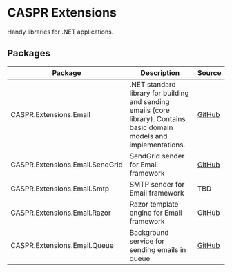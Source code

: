 # CASPR Extensions

Handy libraries for .NET applications.

## Packages

Package | Description | Source
--------|-------------|---------
CASPR.Extensions.Email | .NET standard library for building and sending emails (core library). Contains basic domain models and implementations. | [GitHub](https://github.com/casprsoftware/Extensions.Email)
CASPR.Extensions.Email.SendGrid | SendGrid sender for Email framework | [GitHub](https://github.com/casprsoftware/Extensions.Email.SendGrid)
CASPR.Extensions.Email.Smtp | SMTP sender for Email framework | TBD
CASPR.Extensions.Email.Razor | Razor template engine for Email framework | [GitHub](https://github.com/casprsoftware/Extensions.Email.Razor)
CASPR.Extensions.Email.Queue | Background service for sending emails in queue | [GitHub](https://github.com/casprsoftware/Extensions.Email.Queue)
